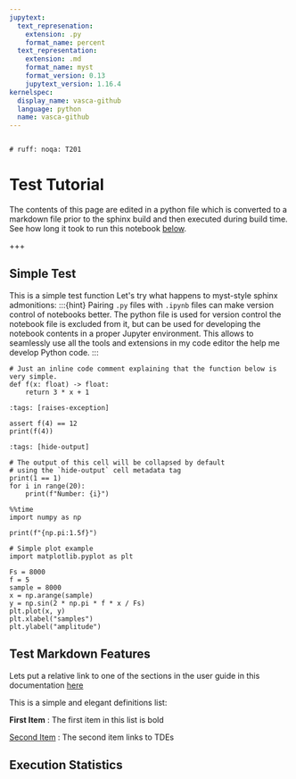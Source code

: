 ```yaml
---
jupytext:
  text_represenation:
    extension: .py
    format_name: percent
  text_representation:
    extension: .md
    format_name: myst
    format_version: 0.13
    jupytext_version: 1.16.4
kernelspec:
  display_name: vasca-github
  language: python
  name: vasca-github
---
```


```{code-cell}

# ruff: noqa: T201
```

# Test Tutorial

The contents of this page are edited in a python file which is converted to a markdown
file prior to the sphinx build and then executed during build time. See how long it
took to run this notebook [below](#execution-statistics).

+++

## Simple Test
This is a simple test function
Let's try what happens to myst-style sphinx admonitions:
:::{hint}
Pairing `.py` files with `.ipynb` files can make version control of notebooks better.
The python file is used for version control the notebook file is excluded from it, but
can be used for developing the notebook contents in a proper Jupyter environment. This
allows to seamlessly use all the tools and extensions in my code editor the help me
develop Python code.
:::

```{code-cell}
# Just an inline code comment explaining that the function below is very simple.
def f(x: float) -> float:
    return 3 * x + 1
```

```{code-cell}
:tags: [raises-exception]

assert f(4) == 12
print(f(4))
```

```{code-cell}
:tags: [hide-output]

# The output of this cell will be collapsed by default
# using the `hide-output` cell metadata tag
print(1 == 1)
for i in range(20):
    print(f"Number: {i}")
```

```{code-cell}
%%time
import numpy as np

print(f"{np.pi:1.5f}")
```

```{code-cell}
# Simple plot example
import matplotlib.pyplot as plt

Fs = 8000
f = 5
sample = 8000
x = np.arange(sample)
y = np.sin(2 * np.pi * f * x / Fs)
plt.plot(x, y)
plt.xlabel("samples")
plt.ylabel("amplitude")
```

## Test Markdown Features

Lets put a relative link to one of the sections in the user guide in this documentation
[here](../user_guide/index.md#using-vasca)

This is a simple and elegant definitions list:

**First Item**
: The first item in this list is bold

[Second Item](https://en.wikipedia.org/wiki/Tidal_disruption_event)
: The second item links to TDEs


## Execution Statistics
```{nb-exec-table}
```
